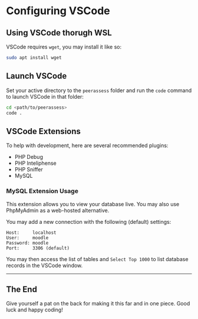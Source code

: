 # Configuring VSCode

## Using VSCode thorugh WSL

VSCode requires `wget`, you may install it like so:

```bash
sudo apt install wget
```

## Launch VSCode

Set your active directory to the `peerassess` folder and run the `code` command to launch VSCode in that folder:

```bash
cd <path/to/peerassess>
code .
```

## VSCode Extensions

To help with development, here are several recommended plugins:

- PHP Debug
- PHP Inteliphense
- PHP Sniffer
- MySQL

### MySQL Extension Usage

This extension allows you to view your database live. You may also use PhpMyAdmin as a web-hosted alternative.

You may add a new connection with the following (default) settings:

```
Host:     localhost
User:     moodle
Password: moodle
Port:     3306 (default)
```

You may then access the list of tables and `Select Top 1000` to list database records in the VSCode window. 

---

## The End

Give yourself a pat on the back for making it this far and in one piece. Good luck and happy coding!
